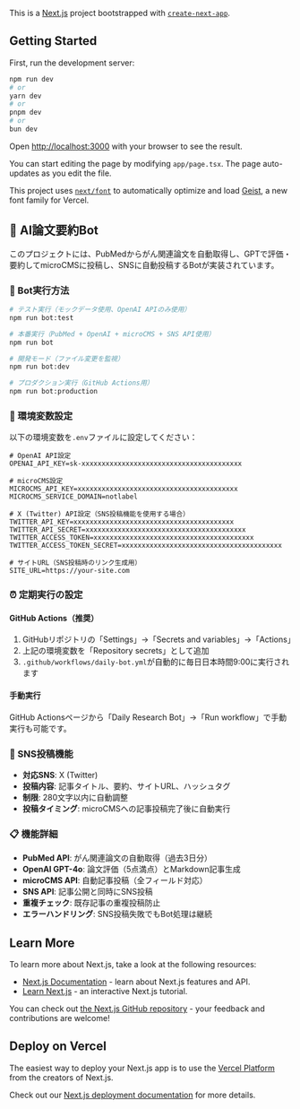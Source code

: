 This is a [Next.js](https://nextjs.org) project bootstrapped with [`create-next-app`](https://nextjs.org/docs/app/api-reference/cli/create-next-app).

## Getting Started

First, run the development server:

```bash
npm run dev
# or
yarn dev
# or
pnpm dev
# or
bun dev
```

Open [http://localhost:3000](http://localhost:3000) with your browser to see the result.

You can start editing the page by modifying `app/page.tsx`. The page auto-updates as you edit the file.

This project uses [`next/font`](https://nextjs.org/docs/app/building-your-application/optimizing/fonts) to automatically optimize and load [Geist](https://vercel.com/font), a new font family for Vercel.

## 🤖 AI論文要約Bot

このプロジェクトには、PubMedからがん関連論文を自動取得し、GPTで評価・要約してmicroCMSに投稿し、SNSに自動投稿するBotが実装されています。

### 🚀 Bot実行方法

```bash
# テスト実行（モックデータ使用、OpenAI APIのみ使用）
npm run bot:test

# 本番実行（PubMed + OpenAI + microCMS + SNS API使用）
npm run bot

# 開発モード（ファイル変更を監視）
npm run bot:dev

# プロダクション実行（GitHub Actions用）
npm run bot:production
```

### 🔐 環境変数設定

以下の環境変数を`.env`ファイルに設定してください：

```env
# OpenAI API設定
OPENAI_API_KEY=sk-xxxxxxxxxxxxxxxxxxxxxxxxxxxxxxxxxxxxxxxx

# microCMS設定
MICROCMS_API_KEY=xxxxxxxxxxxxxxxxxxxxxxxxxxxxxxxxxxxxxxxx
MICROCMS_SERVICE_DOMAIN=notlabel

# X (Twitter) API設定（SNS投稿機能を使用する場合）
TWITTER_API_KEY=xxxxxxxxxxxxxxxxxxxxxxxxxxxxxxxxxxxxxxxx
TWITTER_API_SECRET=xxxxxxxxxxxxxxxxxxxxxxxxxxxxxxxxxxxxxxxx
TWITTER_ACCESS_TOKEN=xxxxxxxxxxxxxxxxxxxxxxxxxxxxxxxxxxxxxxxx
TWITTER_ACCESS_TOKEN_SECRET=xxxxxxxxxxxxxxxxxxxxxxxxxxxxxxxxxxxxxxxx

# サイトURL（SNS投稿時のリンク生成用）
SITE_URL=https://your-site.com
```

### ⏰ 定期実行の設定

#### GitHub Actions（推奨）

1. GitHubリポジトリの「Settings」→「Secrets and variables」→「Actions」
2. 上記の環境変数を「Repository secrets」として追加
3. `.github/workflows/daily-bot.yml`が自動的に毎日日本時間9:00に実行されます

#### 手動実行

GitHub Actionsページから「Daily Research Bot」→「Run workflow」で手動実行も可能です。

### 📱 SNS投稿機能

- **対応SNS**: X (Twitter)
- **投稿内容**: 記事タイトル、要約、サイトURL、ハッシュタグ
- **制限**: 280文字以内に自動調整
- **投稿タイミング**: microCMSへの記事投稿完了後に自動実行

### 📋 機能詳細

- **PubMed API**: がん関連論文の自動取得（過去3日分）
- **OpenAI GPT-4o**: 論文評価（5点満点）とMarkdown記事生成
- **microCMS API**: 自動記事投稿（全フィールド対応）
- **SNS API**: 記事公開と同時にSNS投稿
- **重複チェック**: 既存記事の重複投稿防止
- **エラーハンドリング**: SNS投稿失敗でもBot処理は継続

## Learn More

To learn more about Next.js, take a look at the following resources:

- [Next.js Documentation](https://nextjs.org/docs) - learn about Next.js features and API.
- [Learn Next.js](https://nextjs.org/learn) - an interactive Next.js tutorial.

You can check out [the Next.js GitHub repository](https://github.com/vercel/next.js) - your feedback and contributions are welcome!

## Deploy on Vercel

The easiest way to deploy your Next.js app is to use the [Vercel Platform](https://vercel.com/new?utm_medium=default-template&filter=next.js&utm_source=create-next-app&utm_campaign=create-next-app-readme) from the creators of Next.js.

Check out our [Next.js deployment documentation](https://nextjs.org/docs/app/building-your-application/deploying) for more details.
